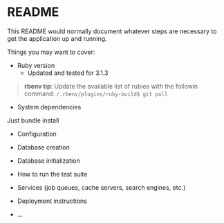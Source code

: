 # README

This README would normally document whatever steps are necessary to get the
application up and running.

Things you may want to cover:

* Ruby version
    - Updated and tested for 3.1.3
    
>**rbenv tip**: Update the available list of rubies with the followin command:
`/.rbenv/plugins/ruby-build$ git pull`

* System dependencies

Just bundle install

* Configuration

* Database creation

* Database initialization

* How to run the test suite

* Services (job queues, cache servers, search engines, etc.)

* Deployment instructions

* ...
